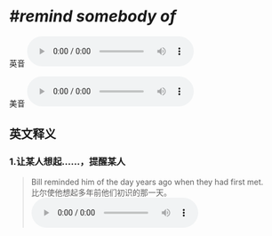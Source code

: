 # ***\#remind somebody of*** 
英音
<audio src="./media/remind somebody of1_AAC.aac" controls="controls"></audio>

美音
<audio src="./media/remind somebody of2_AAC.aac" controls="controls"></audio>



  

英文释义
---
### 1.**让某人想起……，提醒某人**  

 > Bill reminded him of the day years ago when they had first met.  
 > 比尔使他想起多年前他们初识的那一天。    
<audio src="./media/remind-8-1.aac" controls="controls"></audio>


